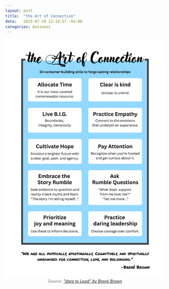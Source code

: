```yaml
---
layout: post
title:  "the Art of Connection"
date:   2025-07-18 12:14:57 -04:00
categories: business
---
```

<img src="/assets/images/Art_of_Connection.png" alt="the Art of Connection poster"/>

<div class="citation">
  Source: <a href="https://brenebrown.com/hubs/dare-to-lead/">"dare to Lead" by Brené Brown</a>
</div>

<style>
  /* REFERENCE: https://m2.material.io/design/color/the-color-system.html#tools-for-picking-colors */
.citation {
    color: #757575; /* Gray 400 */
    font-size: 0.9em;
    font-style: italic;
    text-align: center;
}
</style>